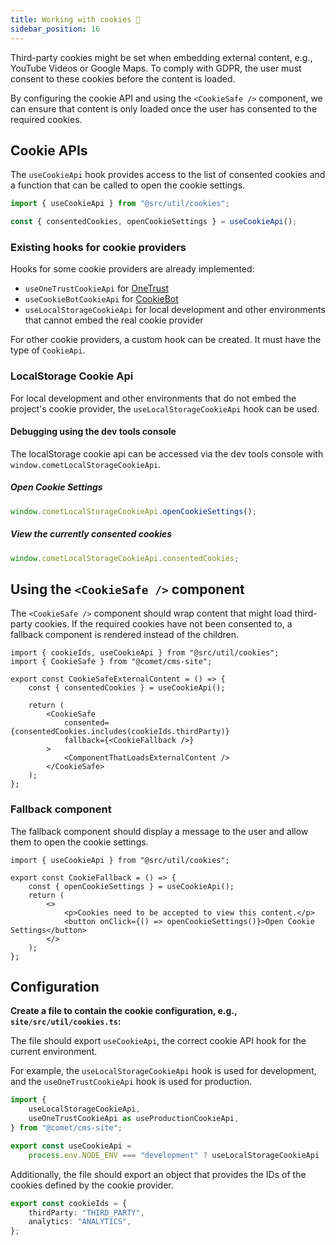 ```yaml
---
title: Working with cookies 🍪
sidebar_position: 16
---
```


Third-party cookies might be set when embedding external content, e.g., YouTube Videos or Google Maps.
To comply with GDPR, the user must consent to these cookies before the content is loaded.

By configuring the cookie API and using the `<CookieSafe />` component, we can ensure that content is only loaded once the user has consented to the required cookies.

## Cookie APIs

The `useCookieApi` hook provides access to the list of consented cookies and a function that can be called to open the cookie settings.

```ts
import { useCookieApi } from "@src/util/cookies";

const { consentedCookies, openCookieSettings } = useCookieApi();
```

### Existing hooks for cookie providers

Hooks for some cookie providers are already implemented:

-   `useOneTrustCookieApi` for [OneTrust](https://www.onetrust.com/)
-   `useCookieBotCookieApi` for [CookieBot](https://www.cookiebot.com/)
-   `useLocalStorageCookieApi` for local development and other environments that cannot embed the real cookie provider

For other cookie providers, a custom hook can be created. It must have the type of `CookieApi`.

### LocalStorage Cookie Api

For local development and other environments that do not embed the project's cookie provider, the `useLocalStorageCookieApi` hook can be used.

#### Debugging using the dev tools console

The localStorage cookie api can be accessed via the dev tools console with `window.cometLocalStorageCookieApi`.

##### Open Cookie Settings

```js
window.cometLocalStorageCookieApi.openCookieSettings();
```

##### View the currently consented cookies

```js
window.cometLocalStorageCookieApi.consentedCookies;
```

## Using the `<CookieSafe />` component

The `<CookieSafe />` component should wrap content that might load third-party cookies.
If the required cookies have not been consented to, a fallback component is rendered instead of the children.

```tsx
import { cookieIds, useCookieApi } from "@src/util/cookies";
import { CookieSafe } from "@comet/cms-site";

export const CookieSafeExternalContent = () => {
    const { consentedCookies } = useCookieApi();

    return (
        <CookieSafe
            consented={consentedCookies.includes(cookieIds.thirdParty)}
            fallback={<CookieFallback />}
        >
            <ComponentThatLoadsExternalContent />
        </CookieSafe>
    );
};
```

### Fallback component

The fallback component should display a message to the user and allow them to open the cookie settings.

```tsx
import { useCookieApi } from "@src/util/cookies";

export const CookieFallback = () => {
    const { openCookieSettings } = useCookieApi();
    return (
        <>
            <p>Cookies need to be accepted to view this content.</p>
            <button onClick={() => openCookieSettings()}>Open Cookie Settings</button>
        </>
    );
};
```

## Configuration

**Create a file to contain the cookie configuration, e.g., `site/src/util/cookies.ts`:**

The file should export `useCookieApi`, the correct cookie API hook for the current environment.

For example, the `useLocalStorageCookieApi` hook is used for development, and the `useOneTrustCookieApi` hook is used for production.

```ts
import {
    useLocalStorageCookieApi,
    useOneTrustCookieApi as useProductionCookieApi,
} from "@comet/cms-site";

export const useCookieApi =
    process.env.NODE_ENV === "development" ? useLocalStorageCookieApi : useProductionCookieApi;
```

Additionally, the file should export an object that provides the IDs of the cookies defined by the cookie provider.

```ts
export const cookieIds = {
    thirdParty: "THIRD_PARTY",
    analytics: "ANALYTICS",
};
```
